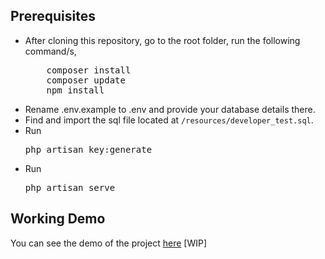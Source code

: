 ## Prerequisites
<ul>
<li>After cloning this repository, go to the root folder, run the following command/s,
<pre>
    composer install
    composer update
    npm install</pre>
</li>
<li>Rename .env.example to .env and provide your database details there.</li>
<li>Find and import the sql file located at <code>/resources/developer_test.sql</code>.</li>
<li>Run <pre>php artisan key:generate</pre> </li>
<li>Run <pre>php artisan serve</pre> </li>
</ul>

## Working Demo
You can see the demo of the project <a href="https://user-management-dotsure.herokuapp.com/">here</a> [WIP]
